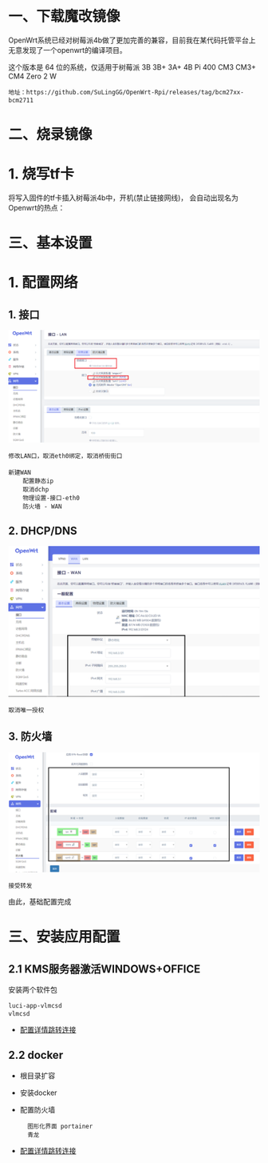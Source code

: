 一、下载魔改镜像
======
OpenWrt系统已经对树莓派4b做了更加完善的兼容，目前我在某代码托管平台上无意发现了一个openwrt的编译项目。

这个版本是 64 位的系统，仅适用于树莓派 3B 3B+ 3A+ 4B Pi 400 CM3 CM3+ CM4 Zero 2 W
    
    地址：https://github.com/SuLingGG/OpenWrt-Rpi/releases/tag/bcm27xx-bcm2711

二、烧录镜像
======

# 1. 烧写tf卡
将写入固件的tf卡插入树莓派4b中，开机(禁止链接网线)， 会自动出现名为Openwrt的热点：

三、基本设置
======
# 1. 配置网络

## 1. 接口
![image](https://raw.githubusercontent.com/erxiaowang417/Raspberry-Pi4B/main/OpenWrt/png/1-1.png)

    修改LAN口，取消eth0绑定，取消桥街街口

    新建WAN
        配置静态ip
        取消dchp
        物理设置-接口-eth0
        防火墙 - WAN
## 2. DHCP/DNS
![image](https://raw.githubusercontent.com/erxiaowang417/Raspberry-Pi4B/main/OpenWrt/png/1-3.png)

    取消唯一授权

## 3. 防火墙
![image](https://raw.githubusercontent.com/erxiaowang417/Raspberry-Pi4B/main/OpenWrt/png/1-4.png) 

    接受转发

由此，基础配置完成  

三、安装应用配置
======

## 2.1 KMS服务器激活WINDOWS+OFFICE
   
   安装两个软件包
   
    luci-app-vlmcsd
    vlmcsd
- [配置详情跳转连接](https://github.com/erxiaowang417/Raspberry-Pi4B/tree/main/OpenWrt/kms/readme.md)

## 2.2 docker 
 
- 根目录扩容
- 安装docker
- 配置防火墙

        图形化界面 portainer
        青龙
        
- [配置详情跳转连接](https://github.com/erxiaowang417/Raspberry-Pi4B/tree/main/OpenWrt/docker/readme.md)
    
    


